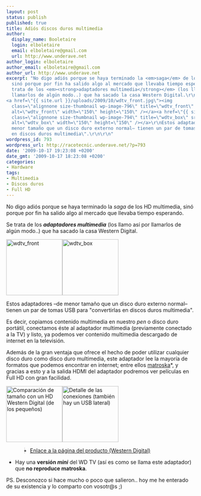 ```yaml
---
layout: post
status: publish
published: true
title: Adiós discos duros multimedia
author:
  display_name: Booletaire
  login: elboletaire
  email: elboletaire@gmail.com
  url: http://www.underave.net
author_login: elboletaire
author_email: elboletaire@gmail.com
author_url: http://www.underave.net
excerpt: "No digo adiós porque se haya terminado la <em>saga</em> de los HD multimedia,
  sinó porque por fin ha salido algo al mercado que llevaba tiempo esperando.\r\n\r\nSe
  trata de los <em><strong>adaptadores multimedia</strong></em> (los llamo así por
  llamarlos de algún modo..) que ha sacado la casa Western Digital.\r\n
<a href=\"{{ site.url }}/uploads/2009/10/wdtv_front.jpg\"><img
  class=\"alignnone size-thumbnail wp-image-796\" title=\"wdtv_front\" src=\"{{ site.url }}/uploads/2009/10/wdtv_front-150x150.jpg\"
  alt=\"wdtv_front\" width=\"150\" height=\"150\" /></a><a href=\"{{ site.url }}/uploads/2009/10/wdtv_box.jpg\"><img
  class=\"alignnone size-thumbnail wp-image-794\" title=\"wdtv_box\" src=\"{{ site.url }}/uploads/2009/10/wdtv_box-150x150.jpg\"
  alt=\"wdtv_box\" width=\"150\" height=\"150\" /></a>\r\nEstos adaptadores –de
  menor tamaño que un disco duro externo normal– tienen un par de tomas USB para \"convertirlas
  en discos duros multimedia\".\r\n\r\n"
wordpress_id: 793
wordpress_url: http://racotecnic.underave.net/?p=793
date: '2009-10-17 19:23:08 +0200'
date_gmt: '2009-10-17 18:23:08 +0200'
categories:
- Hardware
tags:
- Multimedia
- Discos duros
- Full HD
---
```


No digo adiós porque se haya terminado la <em>saga</em> de los HD multimedia, sinó porque por fin ha salido algo al mercado que llevaba tiempo esperando.

Se trata de los <em><strong>adaptadores multimedia</strong></em> (los llamo así por llamarlos de algún modo..) que ha sacado la casa Western Digital.

<a href="{{ site.url }}/uploads/2009/10/wdtv_front.jpg"><img class="alignnone size-thumbnail wp-image-796" title="wdtv_front" src="{{ site.url }}/uploads/2009/10/wdtv_front-150x150.jpg" alt="wdtv_front" width="150" height="150" /></a><a href="{{ site.url }}/uploads/2009/10/wdtv_box.jpg"><img class="alignnone size-thumbnail wp-image-794" title="wdtv_box" src="{{ site.url }}/uploads/2009/10/wdtv_box-150x150.jpg" alt="wdtv_box" width="150" height="150" /></a>

Estos adaptadores –de menor tamaño que un disco duro externo normal– tienen un par de tomas USB para "convertirlas en discos duros multimedia".

<a id="more"></a><a id="more-793"></a>
Es decir, copiamos contenido multimedia en nuestro <em>pen</em> o disco duro portátil, conectamos éste al adaptador multimedia (previamente conectado a la TV) y listo, ya podemos ver contenido multimedia descargado de internet en la televisión.

Además de la gran ventaja que ofrece el hecho de poder utilizar cualquier disco duro como disco duro multimedia, este adaptador lee la mayoría de formatos que podemos encontrar en internet; entre ellos <a rel="nofollow" href="http://es.wikipedia.org/wiki/Matroska" target="_blank">matroska</a>*, y gracias a esto y a la salida HDMI del adaptador podremos ver películas en Full HD con gran facilidad.

<a href="{{ site.url }}/uploads/2009/10/wdtv_compare.jpg"><img class="size-thumbnail wp-image-795" title="wdtv_compare" src="{{ site.url }}/uploads/2009/10/wdtv_compare-150x150.jpg" alt="Comparación de tamaño con un HD Western Digital (de los pequeños)" width="150" height="150" /></a><a href="{{ site.url }}/uploads/2009/10/wdtv_rear.jpg"><img class="size-thumbnail wp-image-797" title="wdtv_rear" src="{{ site.url }}/uploads/2009/10/wdtv_rear-150x150.jpg" alt="Detalle de las conexiones (también hay un USB lateral)" width="150" height="150" /></a>

<ul>
<blockquote>
<li><a rel="nofollow" href="http://www.wdc.com/en/products/products.asp?driveid=572" target="_blank">Enlace a la página del producto (Western Digital)</a></li>
</blockquote>
</ul>

* Hay una <strong>versión <em>mini</em></strong> del WD TV (así es como se llama este adaptador) que <strong>no reproduce matroska</strong>.

PS. Desconozco si hace mucho o poco que salieron.. hoy me he enterado de su existencia y lo comparto con vosotr@s ;)
